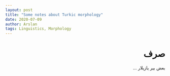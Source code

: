 ```yaml
---
layout: post
title: "Some notes about Turkic morphology"
date: 2020-07-09
author: Arslan
tags: Linguistics, Morphology
---
```


<div dir="rtl">

# صرف

بعض بیر یازیلار ...

</div>

